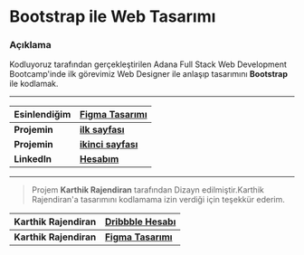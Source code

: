 # Bootstrap ile Web Tasarımı
### Açıklama

Kodluyoruz tarafından gerçekleştirilen Adana Full Stack Web Development Bootcamp'inde ilk görevimiz Web Designer ile anlaşıp tasarımını **Bootstrap** ile kodlamak.

---

| Esinlendiğim |[Figma Tasarımı](https://dribbble.com/shots/14777562-CC-Web-design) |
| ------------ | ---------- |
| **Projemin** |[**ilk sayfası**](https://focused-jones-e5141a.netlify.app/) |
| **Projemin** |[**ikinci sayfası**](https://focused-jones-e5141a.netlify.app/singup) |
| **Linkedln** |[**Hesabım**](https://www.linkedin.com/in/kaderarslan/)|

---

> Projem **Karthik Rajendiran** tarafından Dizayn edilmiştir.Karthik Rajendiran'a tasarımını kodlamama izin verdiği için teşekkür ederim.

| Karthik Rajendiran | [Dribbble Hesabı](http://karthik_rajendiran.dribbble.com/) |
| ------------------ | --------------- |
| **Karthik Rajendiran** | [**Figma Tasarımı**](https://www.figma.com/file/j5bOvIRQjkqpRuRc3EtY1l/CC-Web-design-concept-by-peppit-designs?node-id=0%3A1) |

  
